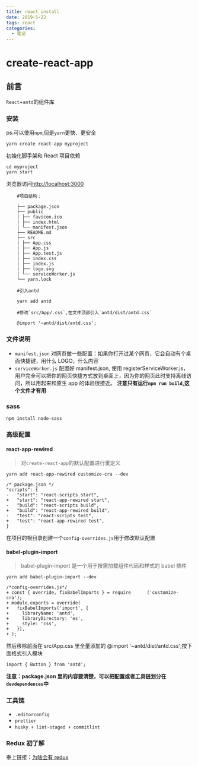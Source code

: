 ```yaml
---
title: react_install
date: 2019-5-22
tags: react
categories:
  - 笔记
---
```


# create-react-app

## 前言

`React`+`antd`的组件库

### 安装

ps:可以使用`npm`,但是`yarn`更快、更安全

    yarn create react-app myproject

初始化脚手架和 React 项目依赖

    cd myproject
    yarn start

浏览器访问[http://localhost:3000](http://localhost:3000)

```
    #项目结构：

    ├── package.json
    ├── public
    | ├── favicon.ico
    | ├── index.html
    | └── manifest.json
    ├── README.md
    ├── src
    | ├── App.css
    | ├── App.js
    | ├── App.test.js
    | ├── index.css
    | ├── index.js
    | ├── logo.svg
    | └── serviceWorker.js
    └── yarn.lock

    #引入antd

    yarn add antd

    #修改`src/App/.css`,在文件顶部引入`antd/dist/antd.css`

    @import '~antd/dist/antd.css';
```

### 文件说明

- `manifest.json`
  对网页做一些配置：如果你打开过某个网页，它会自动有个桌面快捷键，用什么 LOGO，什么内容
- `serviceWorker.js`
  配置好 manifest.json, 使用 registerServiceWorker.js，用户完全可以把你的网页快捷方式放到桌面上，因为你的网页此时支持离线访问，所以用起来和原生 app 的体验很接近。
  **注意只有运行`npm run build`,这个文件才有用**

### sass

    npm install node-sass

### 高级配置

#### react-app-rewired

> 对`create-react-app`的默认配置进行重定义

    yarn add react-app-rewired customize-cra --dev

    /* package.json */
    "scripts": {
    -   "start": "react-scripts start",
    +   "start": "react-app-rewired start",
    -   "build": "react-scripts build",
    +   "build": "react-app-rewired build",
    -   "test": "react-scripts test",
    +   "test": "react-app-rewired test",
    }

在项目的根目录创建一个`config-overrides.js`用于修改默认配置

#### babel-plugin-import

> babel-plugin-import 是一个用于按需加载组件代码和样式的 babel 插件

    yarn add babel-plugin-import --dev

    /*config-overrides.js*/
    + const { override, fixBabelImports } = require      ('customize-cra');
    + module.exports = override(
    +   fixBabelImports('import', {
    +     libraryName: 'antd',
    +     libraryDirectory: 'es',
    +     style: 'css',
    +   }),
    + );

然后移除前面在 src/App.css 里全量添加的 @import '~antd/dist/antd.css';按下面格式引入模块

    import { Button } from 'antd';

**注意：package.json 里的内容要清楚，可以把配置或者工具链划分在`devdependences`中**

### 工具链

- `.editorconfig`
- `prettier`
- `husky + lint-staged + commitlint`

### Redux 初了解

奉上链接：[为啥会有 redux](https://www.zhihu.com/question/41312576/answer/90782136)
